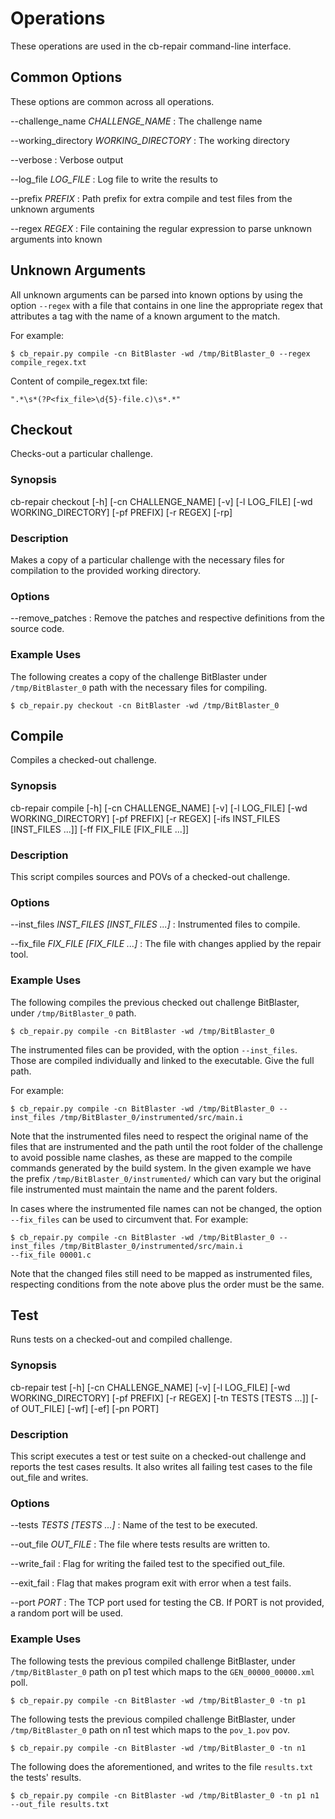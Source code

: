 # Operations

These operations are used in the cb-repair command-line interface.

## Common Options

These options are common across all operations.

--challenge_name *CHALLENGE_NAME*
:   The challenge name

--working_directory *WORKING_DIRECTORY*
:   The working directory

--verbose
:   Verbose output

--log_file *LOG_FILE*
:   Log file to write the results to

--prefix *PREFIX*
:   Path prefix for extra compile and test files from the unknown arguments

--regex *REGEX*
: File containing the regular expression to parse unknown arguments into known

## Unknown Arguments

All unknown arguments can be parsed into known options by using the option ```--regex``` with a file that contains in 
one line the appropriate regex that attributes a tag with the name of a known argument to the match. 

For example:

``` console
$ cb_repair.py compile -cn BitBlaster -wd /tmp/BitBlaster_0 --regex compile_regex.txt
```

Content of compile_regex.txt file:

``` file
".*\s*(?P<fix_file>\d{5}-file.c)\s*.*"
```

## Checkout
Checks-out a particular challenge.

### Synopsis
cb-repair checkout [-h] [-cn CHALLENGE_NAME] [-v] [-l LOG_FILE] [-wd WORKING_DIRECTORY] [-pf PREFIX] [-r REGEX] [-rp]

### Description
Makes a copy of a particular challenge with the necessary files for compilation to the provided working directory.

### Options

--remove_patches
:   Remove the patches and respective definitions from the source code.

### Example Uses

The following creates a copy of the challenge BitBlaster under ```/tmp/BitBlaster_0``` path with the necessary files for
 compiling.

``` console
$ cb_repair.py checkout -cn BitBlaster -wd /tmp/BitBlaster_0
```

## Compile
Compiles a checked-out challenge.

### Synopsis

cb-repair compile [-h] [-cn CHALLENGE_NAME] [-v] [-l LOG_FILE] [-wd WORKING_DIRECTORY] [-pf PREFIX] [-r REGEX] 
[-ifs INST_FILES [INST_FILES ...]] [-ff FIX_FILE [FIX_FILE ...]]

### Description

This script compiles sources and POVs of a checked-out challenge.

### Options

--inst_files *INST_FILES [INST_FILES ...]*
:   Instrumented files to compile.

--fix_file *FIX_FILE [FIX_FILE ...]*
:   The file with changes applied by the repair tool.

### Example Uses

The following compiles the previous checked out challenge BitBlaster, under ```/tmp/BitBlaster_0``` path.

``` console
$ cb_repair.py compile -cn BitBlaster -wd /tmp/BitBlaster_0
```

The instrumented files can be provided, with the option ```--inst_files```. Those are compiled individually and linked 
to the executable. Give the full path.

For example:
``` console
$ cb_repair.py compile -cn BitBlaster -wd /tmp/BitBlaster_0 --inst_files /tmp/BitBlaster_0/instrumented/src/main.i
```

Note that the instrumented files need to respect the original name of the files that are instrumented and the path until 
the root folder of the challenge to avoid possible name clashes, as these are mapped to the compile commands generated 
by the build system. In the given example we have the prefix ```/tmp/BitBlaster_0/instrumented/``` which can vary but 
the original file instrumented must maintain the name and the parent folders.

In cases where the instrumented file names can not be changed, the option ```--fix_files``` can be used to circumvent 
that. 
For example: 
``` console
$ cb_repair.py compile -cn BitBlaster -wd /tmp/BitBlaster_0 --inst_files /tmp/BitBlaster_0/instrumented/src/main.i 
--fix_file 00001.c
```

Note that the changed files still need to be mapped as instrumented files, respecting conditions from the note above 
plus the order must be the same.

## Test
Runs tests on a checked-out and compiled challenge.

### Synopsis
cb-repair test [-h] [-cn CHALLENGE_NAME] [-v] [-l LOG_FILE] [-wd WORKING_DIRECTORY] [-pf PREFIX] [-r REGEX]
[-tn TESTS [TESTS ...]] [-of OUT_FILE] [-wf] [-ef] [-pn PORT]

### Description 

This script executes a test or test suite on a checked-out challenge and reports the test cases results. 
It also writes all failing test cases to the file out_file and writes.

### Options

--tests *TESTS [TESTS ...]*
:   Name of the test to be executed.

--out_file *OUT_FILE*
:   The file where tests results are written to.

--write_fail
:   Flag for writing the failed test to the specified out_file.

--exit_fail
:   Flag that makes program exit with error when a test fails.

--port *PORT*
:   The TCP port used for testing the CB. If PORT is not provided, a random port will be used.

### Example Uses

The following tests the previous compiled challenge BitBlaster, under ```/tmp/BitBlaster_0``` path on p1 test which maps
to the ```GEN_00000_00000.xml``` poll.

``` console
$ cb_repair.py compile -cn BitBlaster -wd /tmp/BitBlaster_0 -tn p1
```

The following tests the previous compiled challenge BitBlaster, under ```/tmp/BitBlaster_0``` path on n1 test which maps
to the ```pov_1.pov``` pov.

``` console
$ cb_repair.py compile -cn BitBlaster -wd /tmp/BitBlaster_0 -tn n1
```

The following does the aforementioned, and writes to the file ```results.txt``` the tests' results.

``` console
$ cb_repair.py compile -cn BitBlaster -wd /tmp/BitBlaster_0 -tn p1 n1 --out_file results.txt
```